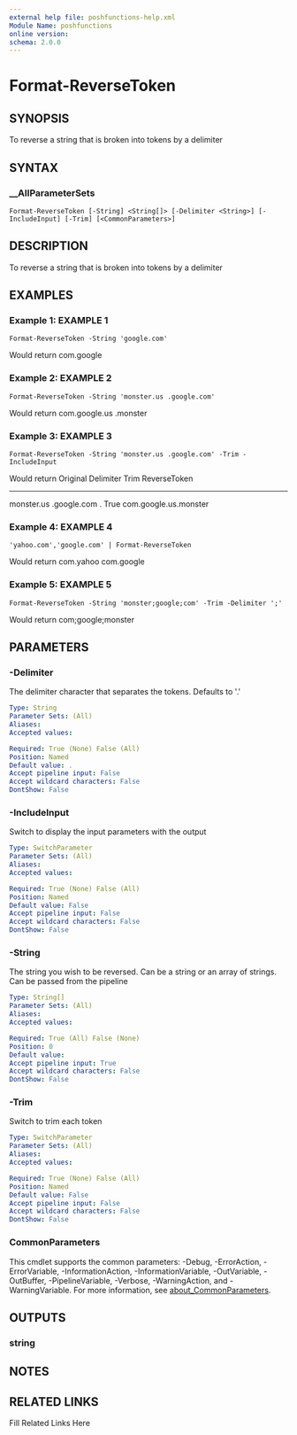 ```yaml
---
external help file: poshfunctions-help.xml
Module Name: poshfunctions
online version: 
schema: 2.0.0
---
```


# Format-ReverseToken

## SYNOPSIS

To reverse a string that is broken into tokens by a delimiter

## SYNTAX

### __AllParameterSets

```
Format-ReverseToken [-String] <String[]> [-Delimiter <String>] [-IncludeInput] [-Trim] [<CommonParameters>]
```

## DESCRIPTION

To reverse a string that is broken into tokens by a delimiter


## EXAMPLES

### Example 1: EXAMPLE 1

```
Format-ReverseToken -String 'google.com'
```

Would return
com.google





### Example 2: EXAMPLE 2

```
Format-ReverseToken -String 'monster.us .google.com'
```

Would return
com.google.us .monster





### Example 3: EXAMPLE 3

```
Format-ReverseToken -String 'monster.us .google.com' -Trim -IncludeInput
```

Would return
Original               Delimiter Trim ReverseToken
--------               --------- ---- ------------
monster.us .google.com .
        True com.google.us.monster





### Example 4: EXAMPLE 4

```
'yahoo.com','google.com' | Format-ReverseToken
```

Would return
com.yahoo
com.google





### Example 5: EXAMPLE 5

```
Format-ReverseToken -String 'monster;google;com' -Trim -Delimiter ';'
```

Would return
com;google;monster






## PARAMETERS

### -Delimiter

The delimiter character that separates the tokens.
Defaults to '.'

```yaml
Type: String
Parameter Sets: (All)
Aliases: 
Accepted values: 

Required: True (None) False (All)
Position: Named
Default value: .
Accept pipeline input: False
Accept wildcard characters: False
DontShow: False
```

### -IncludeInput

Switch to display the input parameters with the output

```yaml
Type: SwitchParameter
Parameter Sets: (All)
Aliases: 
Accepted values: 

Required: True (None) False (All)
Position: Named
Default value: False
Accept pipeline input: False
Accept wildcard characters: False
DontShow: False
```

### -String

The string you wish to be reversed.
Can be a string or an array of strings.
Can be passed from the pipeline

```yaml
Type: String[]
Parameter Sets: (All)
Aliases: 
Accepted values: 

Required: True (All) False (None)
Position: 0
Default value: 
Accept pipeline input: True
Accept wildcard characters: False
DontShow: False
```

### -Trim

Switch to trim each token

```yaml
Type: SwitchParameter
Parameter Sets: (All)
Aliases: 
Accepted values: 

Required: True (None) False (All)
Position: Named
Default value: False
Accept pipeline input: False
Accept wildcard characters: False
DontShow: False
```


### CommonParameters

This cmdlet supports the common parameters: -Debug, -ErrorAction, -ErrorVariable, -InformationAction, -InformationVariable, -OutVariable, -OutBuffer, -PipelineVariable, -Verbose, -WarningAction, and -WarningVariable. For more information, see [about_CommonParameters](http://go.microsoft.com/fwlink/?LinkID=113216).

## OUTPUTS

### string



## NOTES



## RELATED LINKS

Fill Related Links Here

